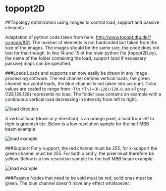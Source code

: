 # topopt2D
##Topology optimization using images to control load, support and passive elements

Adaptation of python code taken from here: http://www.topopt.dtu.dk/?q=node/881.
The number of elements is not hardcoded but taken from the size of the images. The images should be the same size, the code does not test for that though.
In line 14 and 15 of the main python file (topopt2D.py), the name of the folder containing the load, support (and if necessary passive) maps can be specified.

###Loads
Loads and supports can now easily be drawn in any image processing software. The red channel defines vertical loads, the green channel horizontal loads, the blue channel is not taken into account. Color values are scaled to range from -1 to +1 `vl=(R-128)/128.0`, so all gray (128,128,128) represents no load. The folder `beam` contains an example with a continuous vertical load decreasing in intensity from left to right.

![load direction](https://github.com/worbit/topopt2D/blob/master/map.png)

A vertical load (down in y-direction) is an orange pixel, a load from left to right is greenish etc. Below is a low resolution sample for the half MBB beam example:

![load example](https://github.com/worbit/topopt2D/blob/master/load.png)

###Support
For y-support, the red channel must be 255, for x-support the green channel must be 255. For both x and y, the pixel must therefore be yellow. Below is a low resolution sample for the half MBB beam example:

![load example](https://github.com/worbit/topopt2D/blob/master/support.png)

###Passive
Nodes that need to be void must be red, solid ones must be green. The blue channel doesn't have any effect whatsoever.

